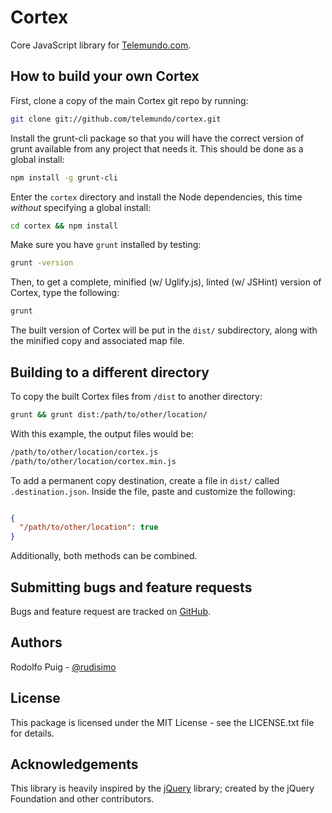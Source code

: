 Cortex
======

Core JavaScript library for [Telemundo.com](http://telemundo.com).


How to build your own Cortex
----------------------------

First, clone a copy of the main Cortex git repo by running:

```bash
git clone git://github.com/telemundo/cortex.git
```

Install the grunt-cli package so that you will have the correct version of grunt available from any project that needs it. This should be done as a global install:

```bash
npm install -g grunt-cli
```

Enter the `cortex` directory and install the Node dependencies, this time *without* specifying a global install:

```bash
cd cortex && npm install
```

Make sure you have `grunt` installed by testing:

```bash
grunt -version
```

Then, to get a complete, minified (w/ Uglify.js), linted (w/ JSHint) version of Cortex, type the following:

```bash
grunt
```

The built version of Cortex will be put in the `dist/` subdirectory, along with the minified copy and associated map file.


Building to a different directory
---------------------------------

To copy the built Cortex files from `/dist` to another directory:

```bash
grunt && grunt dist:/path/to/other/location/
```

With this example, the output files would be:

```bash
/path/to/other/location/cortex.js
/path/to/other/location/cortex.min.js
```

To add a permanent copy destination, create a file in `dist/` called `.destination.json`. Inside the file, paste and customize the following:

```json

{
  "/path/to/other/location": true
}
```

Additionally, both methods can be combined.


Submitting bugs and feature requests
------------------------------------

Bugs and feature request are tracked on [GitHub](https://github.com/telemundo/cortex/issues).


Authors
-------

Rodolfo Puig - [@rudisimo](https://twitter.com/rudisimo)  


License
-------

This package is licensed under the MIT License - see the LICENSE.txt file for details.


Acknowledgements
----------------

This library is heavily inspired by the [jQuery](http://jquery.com) library; created by the jQuery Foundation and other contributors.
